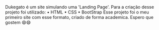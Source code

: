Dukegato é um site simulando uma 'Landing Page'. 
Para a criação desse projeto foi utilizado:
• HTML
• CSS
• BootStrap
Esse projeto foi o meu primeiro site com esse formato, criado de forma academica.
Espero que gostem 😄😄
